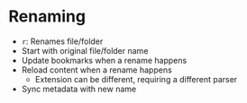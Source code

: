 # Renaming

* `r`: Renames file/folder
* Start with original file/folder name
* Update bookmarks when a rename happens
* Reload content when a rename happens
  * Extension can be different, requiring a different parser
* Sync metadata with new name
